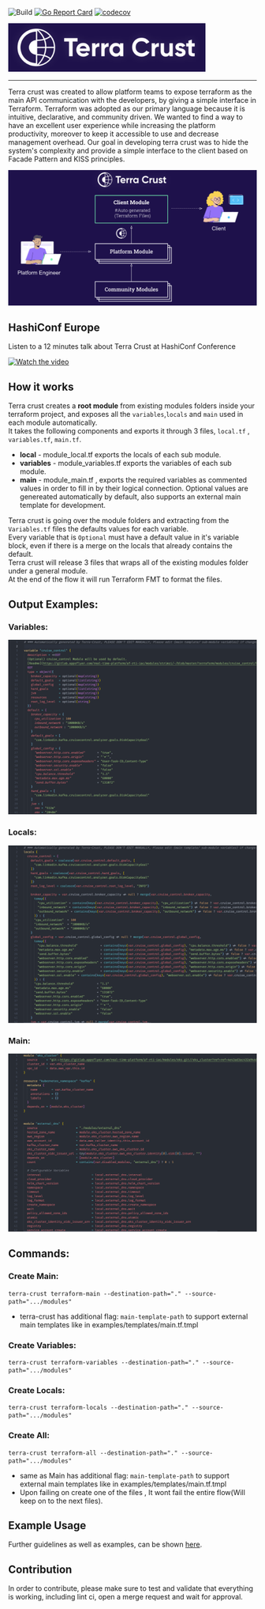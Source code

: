 ![Build](https://github.com/danielvrog/terra-crust/actions/workflows/golang-build-test-coverage.yml/badge.svg?branch=main) [![Go Report Card](https://goreportcard.com/badge/github.com/AppsFlyer/terra-crust)](https://goreportcard.com/report/github.com/AppsFlyer/terra-crust) [![codecov](https://codecov.io/gh/AppsFlyer/terra-crust/branch/main/graph/badge.svg)](https://codecov.io/gh/AppsFlyer/terra-crust)

<img src="./docs/images/logo/terra-crust.png" width="400">

----
Terra crust was created to allow platform teams to expose terraform as the main API communication with the developers, by giving a simple interface in Terraform.
Terraform was adopted as our primary language because it is intuitive, declarative, and community driven.
We wanted to find a way to have an excellent user experience while increasing the platform productivity, moreover to keep it accessible to use and decrease management overhead. 
Our goal in developing terra crust was to hide the system's complexity and provide a simple interface to the client based on Facade Pattern and KISS principles.

<img src="./docs/images/diagram/terra-crust-levels.png" width="800">

## HashiConf Europe 

Listen to a 12 minutes talk about Terra Crust at HashiConf Conference

[![Watch the video](https://img.youtube.com/vi/_LhbL0ZRz_c/maxresdefault.jpg)](https://www.youtube.com/watch?v=_LhbL0ZRz_c)

## How it works

Terra crust creates a **root module** from existing modules folders inside your terraform project, and exposes all the `variables`,`locals` and `main` used in each module automatically. \
It takes the following components and exports it through 3 files, `local.tf` , `variables.tf`, `main.tf`.
* **local** -  module_local.tf exports the locals of each sub module.
* **variables** - module_variables.tf exports the variables of each sub module.
* **main** - module_main.tf , exports the required variables as commented values in order to fill in by their logical connection. Optional values are genereated automatically by default, also supports an external main template for development.

Terra crust is going over the module folders and extracting from the `Variables.tf` files the defaults values for each variable. \
Every variable that is `Optional` must have a default value in it's variable block, even if there is a merge on the locals that already contains the default. \
Terra crust will release 3 files that wraps all of the existing modules folder under a general module. \
At the end of the flow it will run Terraform FMT to format the files.

## Output Examples:

### Variables:
![](/docs/images/vars.jpg)

### Locals:
![](/docs/images/locals.jpg)

### Main:
![](/docs/images/main.jpg)

## Commands:
### Create Main:
```
terra-crust terraform-main --destination-path="." --source-path=".../modules"
```
* terra-crust has additional flag: ``main-template-path`` to support external main templates like in examples/templates/main.tf.tmpl
### Create Variables:
```
terra-crust terraform-variables --destination-path="." --source-path=".../modules"
```
### Create Locals:
```
terra-crust terraform-locals --destination-path="." --source-path=".../modules"
```
### Create All:
```
terra-crust terraform-all --destination-path="." --source-path=".../modules"
```
* same as Main has additional flag: ``main-template-path`` to support external main templates like in examples/templates/main.tf.tmpl
* Upon failing on create one of the files , It wont fail the entire flow(Will keep on to the next files).

## Example Usage
Further guidelines as well as examples, can be shown [here](./examples/example.md).

## Contribution
In order to contribute, please make sure to test and validate that everything is working, including lint ci, open a merge request and wait for approval.